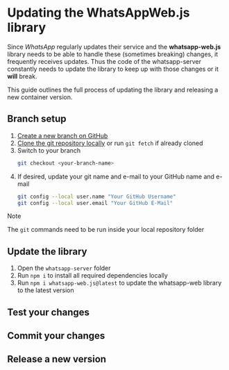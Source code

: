 # Updating the WhatsAppWeb.js library

Since *WhatsApp* regularly updates their service and the **whatsapp-web.js** library needs to be able to handle these (sometimes breaking) changes, it frequently receives updates. Thus the code of the whatsapp-server constantly needs to update the library to keep up with those changes or it **will** break.

This guide outlines the full process of updating the library and releasing a new container version.

## Branch setup

1. [Create a new branch on GitHub](https://docs.github.com/en/pull-requests/collaborating-with-pull-requests/proposing-changes-to-your-work-with-pull-requests/creating-and-deleting-branches-within-your-repository)
1. [Clone the git repository locally](https://docs.github.com/en/repositories/creating-and-managing-repositories/cloning-a-repository) or run `git fetch` if already cloned
1. Switch to your branch
    ```bash
    git checkout <your-branch-name>
    ```
1. If desired, update your git name and e-mail to your GitHub name and e-mail
    ```bash
    git config --local user.name "Your GitHub Username"
    git config --local user.email "Your GitHub E-Mail"
    ```

> [!NOTE]
> The `git` commands need to be run inside your local repository folder

## Update the library

1. Open the `whatsapp-server` folder
1. Run `npm i` to install all required dependencies locally
1. Run `npm i whatsapp-web.js@latest` to update the whatsapp-web library to the latest version

## Test your changes

## Commit your changes

## Release a new version

